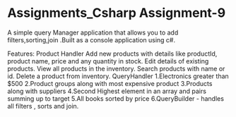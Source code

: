 # Assignments_Csharp Assignment-9
A simple query Manager application that allows you to add filters,sorting,join .Built as a console application using c#.

Features:
  Product Handler
    Add new products with details like productId, product name, price and any quantity in stock.
    Edit details of existing products.
    View all products in the inventory.
    Search products with name or id.
    Delete a product from inventory.
  QueryHandler
                1.Electronics greater than $500
                2.Product groups along with most expensive product
                3.Products along with suppliers
                4.Second Highest element in an array and pairs summing up to target
                5.All books sorted by price
                6.QueryBuilder  - handles all filters , sorts and join.

